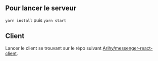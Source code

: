 ## Pour lancer le serveur

`yarn install` puis `yarn start`

## Client

Lancer le client se trouvant sur le répo suivant [Arihy/messenger-react-client](https://github.com/Arihy/messenger-react-client).
